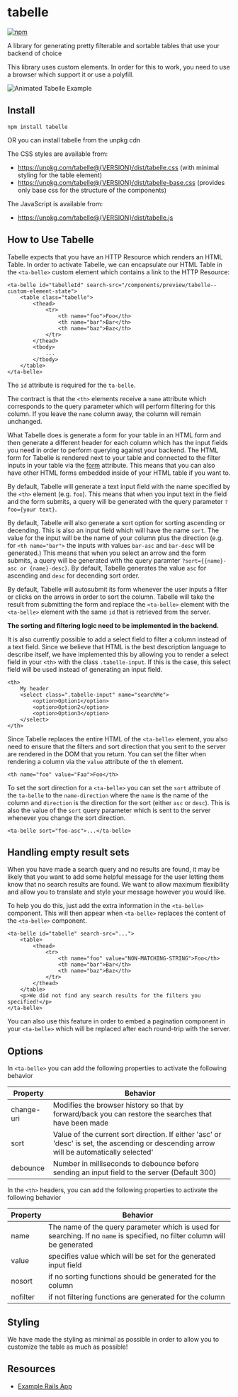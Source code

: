 # tabelle

[![npm](https://img.shields.io/npm/v/tabelle.svg)](https://www.npmjs.com/package/tabelle)

A library for generating pretty filterable and sortable tables that use your backend of choice

This library uses custom elements. In order for this to work, you need to use a browser which support it or use a polyfill.

![Animated Tabelle Example](/example.gif)

## Install

    npm install tabelle

OR you can install tabelle from the unpkg cdn

The CSS styles are available from:

- https://unpkg.com/tabelle@{VERSION}/dist/tabelle.css (with minimal styling for the table element)
- https://unpkg.com/tabelle@{VERSION}/dist/tabelle-base.css (provides only base css for the structure of the components)

The JavaScript is available from:

- https://unpkg.com/tabelle@{VERSION}/dist/tabelle.js

## How to Use Tabelle

Tabelle expects that you have an HTTP Resource which renders an HTML Table. In order to activate Tabelle, we can encapsulate our HTML Table in the `<ta-belle>` custom element which contains a link to the HTTP Resource:

    <ta-belle id="tabelleId" search-src="/components/preview/tabelle--custom-element-state">
        <table class="tabelle">
            <thead>
                <tr>
                    <th name="foo">Foo</th>
                    <th name="bar">Bar</th>
                    <th name="baz">Baz</th>
                </tr>
            </thead>
            <tbody>
                ...
            </tbody>
        </table>
    </ta-belle>

The `id` attribute is required for the `ta-belle`.

The contract is that the `<th>` elements receive a `name` attribute which corresponds to the query parameter which will perform filtering for this column. If you leave the `name` column away, the column will remain unchanged.

What Tabelle does is generate a form for your table in an HTML form and then generate a different header for each column which has the input fields you need in order to perform querying against your backend.
The HTML form for Tabelle is rendered next to your table and connected to the filter inputs in your table via the [form](https://developer.mozilla.org/en-US/docs/Web/HTML/Element/Input#htmlattrdefform) attribute.
This means that you can also have other HTML forms embedded inside of your HTML table if you want to.

By default, Tabelle will generate a text input field with the name specified by the `<th>` element (e.g. `foo`). This means that when you input text in the field and the form submits, a query will be generated with the query parameter `?foo={your text}`.

By default, Tabelle will also generate a sort option for sorting ascending or decending. This is also an input field which will have the name `sort`. The value for the input will be the name of your column plus the direction (e.g. for `<th name="bar">` the inputs with values `bar-asc` and `bar-desc` will be generated.) This means that when you select an arrow and the form submits, a query will be generated with the query paramter `?sort={{name}-asc or {name}-desc}`. By default, Tabelle generates the value `asc` for ascending and `desc` for decending sort order.

By default, Tabelle will autosubmit its form whenever the user inputs a filter or clicks on the arrows in order to sort the column. Tabelle will take the result from submitting the form and replace the `<ta-belle>` element with the `<ta-belle>` element with the same `id` that is retrieved from the server.

**The sorting and filtering logic need to be implemented in the backend.**

It is also currently possible to add a select field to filter a column instead of a text field. Since we believe that HTML is the best description language to describe itself, we have implemented this by allowing you to render a select field in your `<th>` with the class `.tabelle-input`. If this is the case, this select field will be used instead of generating an input field.

    <th>
        My header
        <select class=".tabelle-input" name="searchMe">
            <option>Option1</option>
            <option>Option2</option>
            <option>Option3</option>
        </select>
    </th>

Since Tabelle replaces the entire HTML of the `<ta-belle>` element, you also need to ensure that the filters and sort direction that you sent to the server are rendered in the DOM that you return. You can set the filter when rendering a column via the `value` attribute of the `th` element.

    <th name="foo" value="Faa">Foo</th>

To set the sort direction for a `<ta-belle>` you can set the `sort` attribute of the `ta-belle` to the `name-direction` where the `name` is the name of the column and `direction` is the direction for the sort (either `asc` or `desc`). This is also the value of the `sort` query parameter which is sent to the server whenever you change the sort direction.

    <ta-belle sort="foo-asc">...</ta-belle>

## Handling empty result sets

When you have made a search query and no results are found, it may be likely that you want to add some helpful message for the user letting them know that no search results are found. We want to allow maximum flexibility and allow you to translate and style your message however you would like.

To help you do this, just add the extra information in the `<ta-belle>` component. This will then appear when `<ta-belle>` replaces the content of the `<ta-belle>` component.

    <ta-belle id="tabelle" search-src="...">
        <table>
            <thead>
                <tr>
                    <th name="foo" value="NON-MATCHING-STRING">Foo</th>
                    <th name="bar">Bar</th>
                    <th name="baz">Baz</th>
                </tr>
            </thead>
        </table>
        <p>We did not find any search results for the filters you specified!</p>
    </ta-belle>

You can also use this feature in order to embed a pagination component in your `<ta-belle>` which will be replaced after each round-trip with the server.

## Options

In `<ta-belle>` you can add the following properties to activate the following behavior

|Property  |Behavior|
|----------|--------|
|change-uri|Modifies the browser history so that by forward/back you can restore the searches that have been made|
|sort      |Value of the current sort direction. If either 'asc' or 'desc' is set, the ascending or descending arrow will be automatically selected'
|debounce  |Number in milliseconds to debounce before sending an input field to the server (Default 300)|

In the `<th>` headers, you can add the following properties to activate the following behavior

|Property  |Behavior|
|----------|--------|
|name      |The name of the query parameter which is used for searching. If no `name` is specified, no filter column will be generated|
|value     |specifies value which will be set for the generated input field|
|nosort    |if no sorting functions should be generated for the column|
|nofilter  |if not filtering functions are generated for the column|

## Styling

We have made the styling as minimal as possible in order to allow you to customize the table as much as possible!

## Resources

* [Example Rails App](https://tabelle-rails-example.herokuapp.com/)
